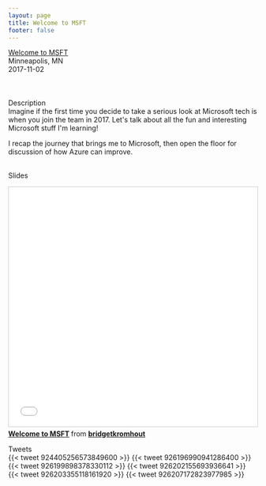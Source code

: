 ```yaml
---
layout: page
title: Welcome to MSFT
footer: false
---
```


<div class="views-field views-field-nothing">        <span class="field-content views-field-field-details"><a href="https://www.meetup.com/Minneapolis-Azure-Cloud-Computing-Meetup/events/236260000/">Welcome to MSFT</a><br>Minneapolis, MN<br><span class="date-display-start">2017-11-02</span></span></div>

<br>

<br>
<br>
Description
<br>
Imagine if the first time you decide to take a serious look at Microsoft tech is when you join the team in 2017. Let's talk about all the fun and interesting Microsoft stuff I'm learning!

I recap the journey that brings me to Microsoft, then open the floor for discussion of how Azure can improve.
<br>
<br>

Slides
<br>

<iframe src="//www.slideshare.net/slideshow/embed_code/key/ffExbWdsjsEOvA" width="595" height="485" frameborder="0" marginwidth="0" marginheight="0" scrolling="no" style="border:1px solid #CCC; border-width:1px; margin-bottom:5px; max-width: 100%;" allowfullscreen> </iframe> <div style="margin-bottom:5px"> <strong> <a href="//www.slideshare.net/secret/ffExbWdsjsEOvA" title="Welcome to MSFT" target="_blank">Welcome to MSFT</a> </strong> from <strong><a href="https://www.slideshare.net/bridgetkromhout" target="_blank">bridgetkromhout</a></strong> </div>

Tweets
<br>
{{< tweet 924405256573849600 >}}
{{< tweet 926196990941286400 >}}
{{< tweet 926199898378330112 >}}
{{< tweet 926202155693936641 >}}
{{< tweet 926203355118161920 >}}
{{< tweet 926207172823977985 >}}

